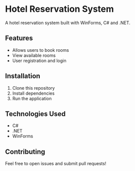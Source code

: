 # Hotel Reservation System

A hotel reservation system built with WinForms, C# and .NET. 

## Features
- Allows users to book rooms
- View available rooms
- User registration and login

## Installation
1. Clone this repository
2. Install dependencies
3. Run the application

## Technologies Used
- C#
- .NET
- WinForms

## Contributing
Feel free to open issues and submit pull requests!



